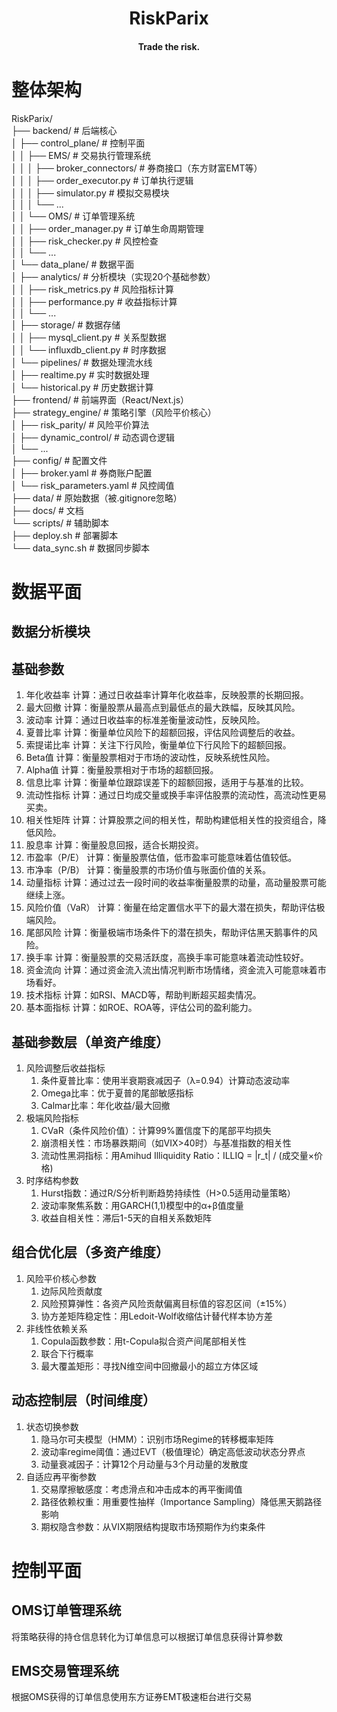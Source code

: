 <div align="center">

# RiskParix

#### Trade the risk.

</div>

# 整体架构

RiskParix/ <br>
├── backend/                  # 后端核心 <br>
│   ├── control_plane/        # 控制平面 <br>
│   │   ├── EMS/              # 交易执行管理系统 <br>
│   │   │   ├── broker_connectors/  # 券商接口（东方财富EMT等） <br>
│   │   │   ├── order_executor.py   # 订单执行逻辑 <br>
│   │   │   ├── simulator.py        # 模拟交易模块 <br>
│   │   │   └── ... <br>
│   │   └── OMS/              # 订单管理系统 <br>
│   │       ├── order_manager.py    # 订单生命周期管理 <br>
│   │       ├── risk_checker.py     # 风控检查 <br>
│   │       └── ... <br>
│   └── data_plane/           # 数据平面 <br>
│       ├── analytics/        # 分析模块（实现20个基础参数） <br>
│       │   ├── risk_metrics.py     # 风险指标计算 <br>
│       │   ├── performance.py      # 收益指标计算 <br>
│       │   └── ... <br>
│       ├── storage/          # 数据存储 <br>
│       │   ├── mysql_client.py     # 关系型数据 <br>
│       │   └── influxdb_client.py  # 时序数据 <br>
│       └── pipelines/        # 数据处理流水线 <br>
│           ├── realtime.py   # 实时数据处理 <br>
│           └── historical.py # 历史数据计算 <br>
├── frontend/                 # 前端界面（React/Next.js） <br>
├── strategy_engine/          # 策略引擎（风险平价核心） <br>
│   ├── risk_parity/          # 风险平价算法 <br>
│   ├── dynamic_control/      # 动态调仓逻辑 <br>
│   └── ... <br>
├── config/                   # 配置文件 <br>
│   ├── broker.yaml           # 券商账户配置 <br>
│   └── risk_parameters.yaml  # 风控阈值 <br>
├── data/                     # 原始数据（被.gitignore忽略） <br>
├── docs/                     # 文档 <br>
└── scripts/                  # 辅助脚本 <br>
    ├── deploy.sh             # 部署脚本 <br>
    └── data_sync.sh          # 数据同步脚本 <br>

# 数据平面

## 数据分析模块

## 基础参数
1. 年化收益率
计算：通过日收益率计算年化收益率，反映股票的长期回报。
2. 最大回撤
计算：衡量股票从最高点到最低点的最大跌幅，反映其风险。
3. 波动率
计算：通过日收益率的标准差衡量波动性，反映风险。
4. 夏普比率
计算：衡量单位风险下的超额回报，评估风险调整后的收益。
5. 索提诺比率
计算：关注下行风险，衡量单位下行风险下的超额回报。
6. Beta值
计算：衡量股票相对于市场的波动性，反映系统性风险。
7. Alpha值
计算：衡量股票相对于市场的超额回报。
8. 信息比率
计算：衡量单位跟踪误差下的超额回报，适用于与基准的比较。
9. 流动性指标
计算：通过日均成交量或换手率评估股票的流动性，高流动性更易买卖。
10. 相关性矩阵
计算：计算股票之间的相关性，帮助构建低相关性的投资组合，降低风险。
11. 股息率
计算：衡量股息回报，适合长期投资。
12. 市盈率（P/E）
计算：衡量股票估值，低市盈率可能意味着估值较低。
13. 市净率（P/B）
计算：衡量股票的市场价值与账面价值的关系。
14. 动量指标
计算：通过过去一段时间的收益率衡量股票的动量，高动量股票可能继续上涨。
15. 风险价值（VaR）
计算：衡量在给定置信水平下的最大潜在损失，帮助评估极端风险。
16. 尾部风险
计算：衡量极端市场条件下的潜在损失，帮助评估黑天鹅事件的风险。
17. 换手率
计算：衡量股票的交易活跃度，高换手率可能意味着流动性较好。
18. 资金流向
计算：通过资金流入流出情况判断市场情绪，资金流入可能意味着市场看好。
19. 技术指标
计算：如RSI、MACD等，帮助判断超买超卖情况。
20. 基本面指标
计算：如ROE、ROA等，评估公司的盈利能力。

## 基础参数层（单资产维度）
1. 风险调整后收益指标
   1. 条件夏普比率：使用半衰期衰减因子（λ=0.94）计算动态波动率
   2. Omega比率：优于夏普的尾部敏感指标
   3. Calmar比率：年化收益/最大回撤
2. 极端风险指标
   1. CVaR（条件风险价值）：计算99%置信度下的尾部平均损失
   2. 崩溃相关性：市场暴跌期间（如VIX>40时）与基准指数的相关性
   3. 流动性黑洞指标：用Amihud Illiquidity Ratio：ILLIQ = |r_t| / (成交量×价格)
3. 时序结构参数
   1. Hurst指数：通过R/S分析判断趋势持续性（H>0.5适用动量策略）
   2. 波动率聚焦系数：用GARCH(1,1)模型中的α+β值度量
   3. 收益自相关性：滞后1-5天的自相关系数矩阵

## 组合优化层（多资产维度）
1. 风险平价核心参数
   1. 边际风险贡献度
   2. 风险预算弹性：各资产风险贡献偏离目标值的容忍区间（±15%）
   3. 协方差矩阵稳定性：用Ledoit-Wolf收缩估计替代样本协方差
2. 非线性依赖关系
   1. Copula函数参数：用t-Copula拟合资产间尾部相关性
   2. 联合下行概率
   3. 最大覆盖矩形：寻找N维空间中回撤最小的超立方体区域

## 动态控制层（时间维度）
1. 状态切换参数
   1. 隐马尔可夫模型（HMM）：识别市场Regime的转移概率矩阵
   2. 波动率regime阈值：通过EVT（极值理论）确定高低波动状态分界点
   3. 动量衰减因子：计算12个月动量与3个月动量的发散度
2. 自适应再平衡参数
   1. 交易摩擦敏感度：考虑滑点和冲击成本的再平衡阈值
   2. 路径依赖权重：用重要性抽样（Importance Sampling）降低黑天鹅路径影响
   3. 期权隐含参数：从VIX期限结构提取市场预期作为约束条件

# 控制平面

## OMS订单管理系统
将策略获得的持仓信息转化为订单信息可以根据订单信息获得计算参数
## EMS交易管理系统
根据OMS获得的订单信息使用东方证券EMT极速柜台进行交易
